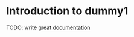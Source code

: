# Introduction to dummy1

TODO: write [great documentation](http://jacobian.org/writing/what-to-write/)
